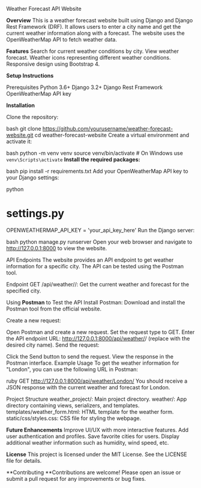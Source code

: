 Weather Forecast API Website

**Overview**
This is a weather forecast website built using Django and Django Rest Framework (DRF). It allows users to enter a city name and get the current weather information along with a forecast. The website uses the OpenWeatherMap API to fetch weather data.

**Features**
Search for current weather conditions by city.
View weather forecast.
Weather icons representing different weather conditions.
Responsive design using Bootstrap 4.

**Setup Instructions**

Prerequisites
Python 3.6+
Django 3.2+
Django Rest Framework
OpenWeatherMap API key

**Installation**

Clone the repository:

bash
git clone https://github.com/yourusername/weather-forecast-website.git
cd weather-forecast-website
Create a virtual environment and activate it:

bash
python -m venv venv
source venv/bin/activate  # On Windows use `venv\Scripts\activate`
**Install the required packages:**

bash
pip install -r requirements.txt
Add your OpenWeatherMap API key to your Django settings:

python
# settings.py
OPENWEATHERMAP_API_KEY = 'your_api_key_here'
Run the Django server:

bash
python manage.py runserver
Open your web browser and navigate to http://127.0.0.1:8000 to view the website.

API Endpoints
The website provides an API endpoint to get weather information for a specific city. The API can be tested using the Postman tool.

Endpoint
GET /api/weather/<city>/: Get the current weather and forecast for the specified city.

Using **Postman** to Test the API
Install Postman: Download and install the Postman tool from the official website.

Create a new request:

Open Postman and create a new request.
Set the request type to GET.
Enter the API endpoint URL: http://127.0.0.1:8000/api/weather/<city>/ (replace <city> with the desired city name).
Send the request:

Click the Send button to send the request.
View the response in the Postman interface.
Example Usage
To get the weather information for "London", you can use the following URL in Postman:

ruby
GET http://127.0.0.1:8000/api/weather/London/
You should receive a JSON response with the current weather and forecast for London.

Project Structure
weather_project/: Main project directory.
weather/: App directory containing views, serializers, and templates.
templates/weather_form.html: HTML template for the weather form.
static/css/styles.css: CSS file for styling the webpage.

**Future Enhancements**
Improve UI/UX with more interactive features.
Add user authentication and profiles.
Save favorite cities for users.
Display additional weather information such as humidity, wind speed, etc.

**License**
This project is licensed under the MIT License. See the LICENSE file for details.

**Contributing
**Contributions are welcome! Please open an issue or submit a pull request for any improvements or bug fixes.
